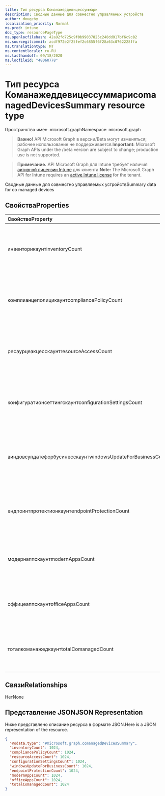 ```yaml
---
title: Тип ресурса Команажеддевицессуммари
description: Сводные данные для совместно управляемых устройств
author: dougeby
localization_priority: Normal
ms.prod: intune
doc_type: resourcePageType
ms.openlocfilehash: 42a92fd725c9f0b99037825c240dd017bf6c9c82
ms.sourcegitcommit: acdf972e2f25fef2c6855f6f28a63c0762228ffa
ms.translationtype: MT
ms.contentlocale: ru-RU
ms.lasthandoff: 09/18/2020
ms.locfileid: "48060778"
---
```

# <a name="comanageddevicessummary-resource-type"></a><span data-ttu-id="d41e4-103">Тип ресурса Команажеддевицессуммари</span><span class="sxs-lookup"><span data-stu-id="d41e4-103">comanagedDevicesSummary resource type</span></span>

<span data-ttu-id="d41e4-104">Пространство имен: microsoft.graph</span><span class="sxs-lookup"><span data-stu-id="d41e4-104">Namespace: microsoft.graph</span></span>

> <span data-ttu-id="d41e4-105">**Важно!** API Microsoft Graph в версии/Beta могут изменяться; рабочее использование не поддерживается.</span><span class="sxs-lookup"><span data-stu-id="d41e4-105">**Important:** Microsoft Graph APIs under the /beta version are subject to change; production use is not supported.</span></span>

> <span data-ttu-id="d41e4-106">**Примечание.** API Microsoft Graph для Intune требует наличия [активной лицензии Intune](https://go.microsoft.com/fwlink/?linkid=839381) для клиента.</span><span class="sxs-lookup"><span data-stu-id="d41e4-106">**Note:** The Microsoft Graph API for Intune requires an [active Intune license](https://go.microsoft.com/fwlink/?linkid=839381) for the tenant.</span></span>

<span data-ttu-id="d41e4-107">Сводные данные для совместно управляемых устройств</span><span class="sxs-lookup"><span data-stu-id="d41e4-107">Summary data for co managed devices</span></span>

## <a name="properties"></a><span data-ttu-id="d41e4-108">Свойства</span><span class="sxs-lookup"><span data-stu-id="d41e4-108">Properties</span></span>
|<span data-ttu-id="d41e4-109">Свойство</span><span class="sxs-lookup"><span data-stu-id="d41e4-109">Property</span></span>|<span data-ttu-id="d41e4-110">Тип</span><span class="sxs-lookup"><span data-stu-id="d41e4-110">Type</span></span>|<span data-ttu-id="d41e4-111">Описание</span><span class="sxs-lookup"><span data-stu-id="d41e4-111">Description</span></span>|
|:---|:---|:---|
|<span data-ttu-id="d41e4-112">инвенторикаунт</span><span class="sxs-lookup"><span data-stu-id="d41e4-112">inventoryCount</span></span>|<span data-ttu-id="d41e4-113">Int32</span><span class="sxs-lookup"><span data-stu-id="d41e4-113">Int32</span></span>|<span data-ttu-id="d41e4-114">Количество устройств с свунгом инвентаризации.</span><span class="sxs-lookup"><span data-stu-id="d41e4-114">Number of devices with Inventory swung-over.</span></span> <span data-ttu-id="d41e4-115">Это свойство доступно только для чтения.</span><span class="sxs-lookup"><span data-stu-id="d41e4-115">This property is read-only.</span></span>|
|<span data-ttu-id="d41e4-116">комплианцеполицикаунт</span><span class="sxs-lookup"><span data-stu-id="d41e4-116">compliancePolicyCount</span></span>|<span data-ttu-id="d41e4-117">Int32</span><span class="sxs-lookup"><span data-stu-id="d41e4-117">Int32</span></span>|<span data-ttu-id="d41e4-118">Количество устройств с Комплианцеполици свунг.</span><span class="sxs-lookup"><span data-stu-id="d41e4-118">Number of devices with CompliancePolicy swung-over.</span></span> <span data-ttu-id="d41e4-119">Это свойство доступно только для чтения.</span><span class="sxs-lookup"><span data-stu-id="d41e4-119">This property is read-only.</span></span>|
|<span data-ttu-id="d41e4-120">ресаурцеакцесскаунт</span><span class="sxs-lookup"><span data-stu-id="d41e4-120">resourceAccessCount</span></span>|<span data-ttu-id="d41e4-121">Int32</span><span class="sxs-lookup"><span data-stu-id="d41e4-121">Int32</span></span>|<span data-ttu-id="d41e4-122">Количество устройств с Ресаурцеакцесс свунг.</span><span class="sxs-lookup"><span data-stu-id="d41e4-122">Number of devices with ResourceAccess swung-over.</span></span> <span data-ttu-id="d41e4-123">Это свойство доступно только для чтения.</span><span class="sxs-lookup"><span data-stu-id="d41e4-123">This property is read-only.</span></span>|
|<span data-ttu-id="d41e4-124">конфигуратионсеттингскаунт</span><span class="sxs-lookup"><span data-stu-id="d41e4-124">configurationSettingsCount</span></span>|<span data-ttu-id="d41e4-125">Int32</span><span class="sxs-lookup"><span data-stu-id="d41e4-125">Int32</span></span>|<span data-ttu-id="d41e4-126">Количество устройств с Конфигуратионсеттингс свунг.</span><span class="sxs-lookup"><span data-stu-id="d41e4-126">Number of devices with ConfigurationSettings swung-over.</span></span> <span data-ttu-id="d41e4-127">Это свойство доступно только для чтения.</span><span class="sxs-lookup"><span data-stu-id="d41e4-127">This property is read-only.</span></span>|
|<span data-ttu-id="d41e4-128">виндовсупдатефорбусинесскаунт</span><span class="sxs-lookup"><span data-stu-id="d41e4-128">windowsUpdateForBusinessCount</span></span>|<span data-ttu-id="d41e4-129">Int32</span><span class="sxs-lookup"><span data-stu-id="d41e4-129">Int32</span></span>|<span data-ttu-id="d41e4-130">Количество устройств с Виндовсупдатефорбусинесс свунг.</span><span class="sxs-lookup"><span data-stu-id="d41e4-130">Number of devices with WindowsUpdateForBusiness swung-over.</span></span> <span data-ttu-id="d41e4-131">Это свойство доступно только для чтения.</span><span class="sxs-lookup"><span data-stu-id="d41e4-131">This property is read-only.</span></span>|
|<span data-ttu-id="d41e4-132">ендпоинтпротектионкаунт</span><span class="sxs-lookup"><span data-stu-id="d41e4-132">endpointProtectionCount</span></span>|<span data-ttu-id="d41e4-133">Int32</span><span class="sxs-lookup"><span data-stu-id="d41e4-133">Int32</span></span>|<span data-ttu-id="d41e4-134">Количество устройств с Ендпоинтпротектион свунг.</span><span class="sxs-lookup"><span data-stu-id="d41e4-134">Number of devices with EndpointProtection swung-over.</span></span> <span data-ttu-id="d41e4-135">Это свойство доступно только для чтения.</span><span class="sxs-lookup"><span data-stu-id="d41e4-135">This property is read-only.</span></span>|
|<span data-ttu-id="d41e4-136">модернаппскаунт</span><span class="sxs-lookup"><span data-stu-id="d41e4-136">modernAppsCount</span></span>|<span data-ttu-id="d41e4-137">Int32</span><span class="sxs-lookup"><span data-stu-id="d41e4-137">Int32</span></span>|<span data-ttu-id="d41e4-138">Количество устройств с Модернаппс свунг.</span><span class="sxs-lookup"><span data-stu-id="d41e4-138">Number of devices with ModernApps swung-over.</span></span> <span data-ttu-id="d41e4-139">Это свойство доступно только для чтения.</span><span class="sxs-lookup"><span data-stu-id="d41e4-139">This property is read-only.</span></span>|
|<span data-ttu-id="d41e4-140">оффицеаппскаунт</span><span class="sxs-lookup"><span data-stu-id="d41e4-140">officeAppsCount</span></span>|<span data-ttu-id="d41e4-141">Int32</span><span class="sxs-lookup"><span data-stu-id="d41e4-141">Int32</span></span>|<span data-ttu-id="d41e4-142">Количество устройств с Оффицеаппс свунг.</span><span class="sxs-lookup"><span data-stu-id="d41e4-142">Number of devices with OfficeApps swung-over.</span></span> <span data-ttu-id="d41e4-143">Это свойство доступно только для чтения.</span><span class="sxs-lookup"><span data-stu-id="d41e4-143">This property is read-only.</span></span>|
|<span data-ttu-id="d41e4-144">тоталкоманажедкаунт</span><span class="sxs-lookup"><span data-stu-id="d41e4-144">totalComanagedCount</span></span>|<span data-ttu-id="d41e4-145">Int32</span><span class="sxs-lookup"><span data-stu-id="d41e4-145">Int32</span></span>|<span data-ttu-id="d41e4-146">Количество совместно управляемых устройств.</span><span class="sxs-lookup"><span data-stu-id="d41e4-146">Number of Co-Managed Devices.</span></span> <span data-ttu-id="d41e4-147">Это свойство доступно только для чтения.</span><span class="sxs-lookup"><span data-stu-id="d41e4-147">This property is read-only.</span></span>|

## <a name="relationships"></a><span data-ttu-id="d41e4-148">Связи</span><span class="sxs-lookup"><span data-stu-id="d41e4-148">Relationships</span></span>
<span data-ttu-id="d41e4-149">Нет</span><span class="sxs-lookup"><span data-stu-id="d41e4-149">None</span></span>

## <a name="json-representation"></a><span data-ttu-id="d41e4-150">Представление JSON</span><span class="sxs-lookup"><span data-stu-id="d41e4-150">JSON Representation</span></span>
<span data-ttu-id="d41e4-151">Ниже представлено описание ресурса в формате JSON.</span><span class="sxs-lookup"><span data-stu-id="d41e4-151">Here is a JSON representation of the resource.</span></span>
<!-- {
  "blockType": "resource",
  "@odata.type": "microsoft.graph.comanagedDevicesSummary"
}
-->
``` json
{
  "@odata.type": "#microsoft.graph.comanagedDevicesSummary",
  "inventoryCount": 1024,
  "compliancePolicyCount": 1024,
  "resourceAccessCount": 1024,
  "configurationSettingsCount": 1024,
  "windowsUpdateForBusinessCount": 1024,
  "endpointProtectionCount": 1024,
  "modernAppsCount": 1024,
  "officeAppsCount": 1024,
  "totalComanagedCount": 1024
}
```






